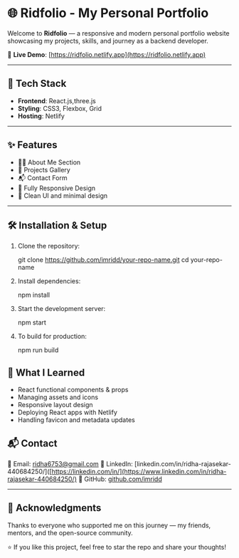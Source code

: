 
# 🌐 Ridfolio - My Personal Portfolio

Welcome to **Ridfolio** — a responsive and modern personal portfolio website showcasing my projects, skills, and journey as a backend developer.

🔗 **Live Demo**: [https://ridfolio.netlify.app](https://ridfolio.netlify.app)

---

## 🚀 Tech Stack

- **Frontend**: React.js,three.js
- **Styling**: CSS3, Flexbox, Grid
- **Hosting**: Netlify

---

## ✨ Features

- 🧑‍💻 About Me Section  
- 📁 Projects Gallery  
- 📬 Contact Form  
- 📱 Fully Responsive Design  
- 🧾 Clean UI and minimal design  

---

## 🛠️ Installation & Setup

1. Clone the repository:

   git clone https://github.com/imridd/your-repo-name.git
   cd your-repo-name

2. Install dependencies:

   npm install
  
3. Start the development server:

  
   npm start
   

4. To build for production:

   npm run build

## 🧠 What I Learned

* React functional components & props
* Managing assets and icons
* Responsive layout design
* Deploying React apps with Netlify
* Handling favicon and metadata updates



## 📬 Contact

📧 Email: [ridha6753@gmail.com](mailto:ridha6753@gmail.com)
🔗 LinkedIn: [linkedin.com/in/ridha-rajasekar-440684250/]([https://linkedin.com/in/](https://www.linkedin.com/in/ridha-rajasekar-440684250/)
💼 GitHub: [github.com/imridd](https://github.com/imridd)

---

## 🙌 Acknowledgments

Thanks to everyone who supported me on this journey — my friends, mentors, and the open-source community.



⭐️ If you like this project, feel free to star the repo and share your thoughts!



